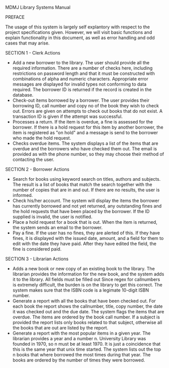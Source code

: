 MDMJ Library Systems Manual

PREFACE

The usage of this system is largely self explantory with respect to the project specifications given. However, we will visit basic functions and explain functionality in this document, as well as error handling and odd cases that may arise.

SECTION 1 - Clerk Actions

- Add a new borrower to the library. The user should  provide all the required information. There are a number of checks here, including restrictions on password length and that it must be constructed with combinations of alpha and numeric characters. Appropriate error messages are displayed for invalid types not conforming to data required. The borrower ID is returned if the record is created in the database.
- Check-out items borrowed by a borrower. The user provides their borrowing ID, call number and copy no of the book they wish to check out. Errors are given on attempts to check out books that do not exist. A transaction ID is given if the attempt was successful. 
- Processes a return.  If the item is overdue, a fine is assessed for the borrower.  If there is a hold request for this item by another borrower, the item is registered as "on hold" and a message is send to the borrower who made the hold request.
- Checks overdue items. The system displays a list of the items that are overdue and the borrowers who have checked them out. The email is provided as with the phone number, so they may choose their method of contacting the user.

SECTION 2 - Borrower Actions

- Search for books using keyword search on titles, authors and subjects. The result is a list of books that match the search together with the number of copies that are in and out. If there are no results, the user is informed.
- Check his/her account. The system will display the items the borrower has currently borrowed and not yet returned, any outstanding fines and the hold requests that have been placed by the borrower. If the ID supplied is invalid, the user is notified.
- Place a hold request for a book that is out. When the item is returned, the system sends an email to the borrower. 
- Pay a fine. If the user has no fines, they are alerted of this. If they have fines, it is displayed with the issued date, amount, and a field for them to edit with the date they have paid. After they have edited the field, the fine is considered paid.

SECTION 3 - Librarian Actions

- Adds a new book or new copy of an existing book to the library. The librarian provides the information for the new book, and the system adds it to the library. All fields must be filled out Since regex for callnumbers is extremely difficult, the burden is on the library to get this correct. The system makes sure that the ISBN code is a legimate 10-digit ISBN number. 
- Generate a report with all the books that have been checked out. For each book the report shows the callnumber, title, copy number, the date it was checked out and the due date. The system flags the items that are overdue. The items are ordered by the book call number.  If a subject is provided the report lists only books related to that subject, otherwise all the books that are out are listed by the report.
- Generate a report with the most popular items in a given year.  The librarian provides a year and a number n. University Library was founded in 1970, so n must be at least 1970. It is just a coincidence that this is the same year that unix time started. The system lists out the top n books that where borrowed the most times during that year. The books are ordered by the number of times they were borrowed.
